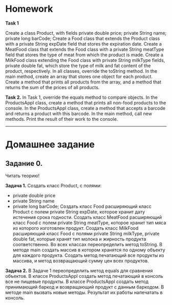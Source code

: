 # Homework

**Task 1**

Create a class Product, with fields private double price; private String name; private long barCode;
Create a Food class that extends the Product class with a private String expDate field that stores the expiration date.
Create a MeatFood class that extends the Food class with a private String meatType field that stores the type of meat from which the product is made.
Create a MilkFood class extending the Food class with private String milkType fields,
private double fat, which store the type of milk and fat content of the product, respectively.
In all classes, override the toString method.
In the main method, create an array that stores one object for each product.
Create a method that prints all products from the array, and a method that returns the sum of the prices of all products.

**Task 2.**
In Task 1, override the equals method to compare objects.
In the ProductsAppl class, create a method that prints all non-food products to the console.
In the ProductsAppl class, create a method that accepts a barcode and returns a product with this barcode.
In the main method, call new methods. Print the result of their work to the console.


_______________________________________________________

# Домашнее задание

## Задание 0.
Читать теорию!

**Задача 1.**
Создать класс Product, с полями:
- private double price 
- private String name
- private long barCode;
Создать класс Food расширяющий класс Product с полем private String expDate, которое хранит дату истечения срока годности.
Создать класс MeatFood расширяющий класс Food с полем private String meatType, которое хранит тип мяса из которого 
изготовлен продукт.
Создать класс MilkFood расширяющий класс Food с полями private String milkType,
private double fat, которые хранят тип молока и жирность продукта соответственно.
Во всех классах переопределить метод toString.
В методе main создать массив в котором хранятся по одному объекту для каждого продукта.
Создать метод печатающий все продукты из массива, и метод возвращающий сумму цен всех продуктов.

**Задача 2.**
В Задаче 1 переопределить метод equals для сравнения объектов.
В классе ProductsAppl создать метод печатающий в консоль все не пищевые продукты.
В классе ProductsAppl создать метод принимающий баркод и возвращающий продукт с данным баркодом.
В методе main вызвать новые методы. Результат их работы напечатать в консоль.